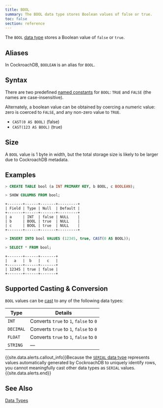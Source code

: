 ```yaml
---
title: BOOL
summary: The BOOL data type stores Boolean values of false or true.
toc: false
section: reference
---
```


The `BOOL` [data type](data-types.html) stores a Boolean value of `false` or `true`.

<div id="toc"></div>

## Aliases

In CockroachDB, `BOOLEAN` is an alias for `BOOL`.

## Syntax

There are two predefined
[named constants](sql-constants.html#named-constants) for `BOOL`:
`TRUE` and `FALSE` (the names are case-insensitive).

Alternately, a boolean value can be obtained by coercing a numeric
value: zero is coerced to `FALSE`, and any non-zero value to `TRUE`.

- `CAST(0 AS BOOL)` (false)
- `CAST(123 AS BOOL)` (true)

## Size

A `BOOL` value is 1 byte in width, but the total storage size is likely to be larger due to CockroachDB metadata.

## Examples

~~~ sql
> CREATE TABLE bool (a INT PRIMARY KEY, b BOOL, c BOOLEAN);

> SHOW COLUMNS FROM bool;
~~~
~~~
+-------+------+-------+---------+
| Field | Type | Null  | Default |
+-------+------+-------+---------+
| a     | INT  | false | NULL    |
| b     | BOOL | true  | NULL    |
| c     | BOOL | true  | NULL    |
+-------+------+-------+---------+
~~~
~~~ sql
> INSERT INTO bool VALUES (12345, true, CAST(0 AS BOOL));

> SELECT * FROM bool;
~~~
~~~
+-------+------+-------+
|   a   |  b   |   c   |
+-------+------+-------+
| 12345 | true | false |
+-------+------+-------+
~~~

## Supported Casting & Conversion

`BOOL` values can be [cast](data-types.html#data-type-conversions-casts) to any of the following data types:

Type | Details
-----|--------
`INT` | Converts `true` to `1`, `false` to `0`
`DECIMAL` | Converts `true` to `1`, `false` to `0`
`FLOAT` | Converts `true` to `1`, `false` to `0`
`STRING` | ––

{{site.data.alerts.callout_info}}Because the <a href="serial.html"><code>SERIAL</code> data type</a> represents values automatically generated by CockroachDB to uniquely identify rows, you cannot meaningfully cast other data types as <code>SERIAL</code> values.{{site.data.alerts.end}}

## See Also

[Data Types](data-types.html)
